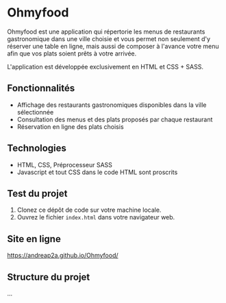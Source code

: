 # Ohmyfood

Ohmyfood est une application qui répertorie les menus de restaurants gastronomique dans une ville choisie et vous permet non seulement d'y réserver une table en ligne, mais aussi de composer à l'avance votre menu afin que vos plats soient prêts à votre arrivée.

L'application est développée exclusivement en HTML et CSS + SASS.

## Fonctionnalités

- Affichage des restaurants gastronomiques disponibles dans la ville sélectionnée
- Consultation des menus et des plats proposés par chaque restaurant
- Réservation en ligne des plats choisis

## Technologies

- HTML, CSS, Préprocesseur SASS
- Javascript et tout CSS dans le code HTML sont proscrits

## Test du projet

1. Clonez ce dépôt de code sur votre machine locale.
2. Ouvrez le fichier `index.html` dans votre navigateur web.

## Site en ligne

https://andreap2a.github.io/Ohmyfood/

## Structure du projet

...
